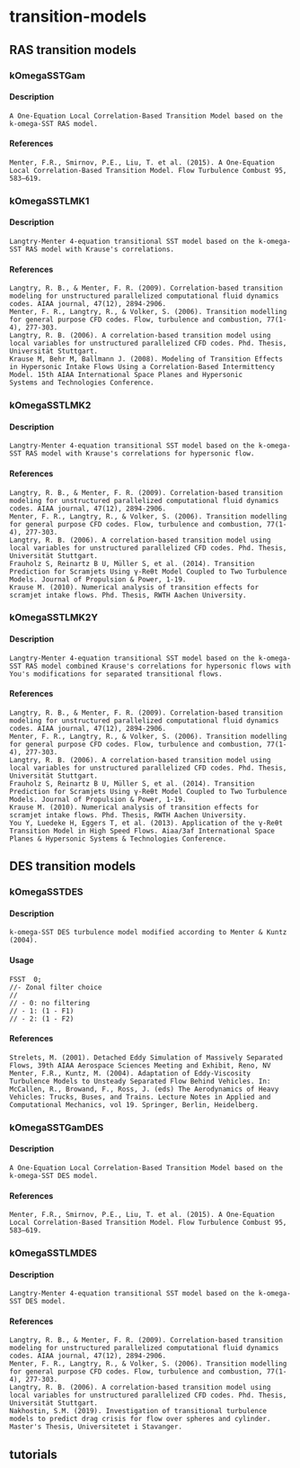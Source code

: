 # transition-models

## RAS transition models
### kOmegaSSTGam
#### Description
    A One-Equation Local Correlation-Based Transition Model based on the k-omega-SST RAS model.
#### References
    Menter, F.R., Smirnov, P.E., Liu, T. et al. (2015). A One-Equation Local Correlation-Based Transition Model. Flow Turbulence Combust 95, 583–619.
### kOmegaSSTLMK1
#### Description
    Langtry-Menter 4-equation transitional SST model based on the k-omega-SST RAS model with Krause's correlations.
#### References
    Langtry, R. B., & Menter, F. R. (2009). Correlation-based transition modeling for unstructured parallelized computational fluid dynamics codes. AIAA journal, 47(12), 2894-2906.
    Menter, F. R., Langtry, R., & Volker, S. (2006). Transition modelling for general purpose CFD codes. Flow, turbulence and combustion, 77(1-4), 277-303.
    Langtry, R. B. (2006). A correlation-based transition model using local variables for unstructured parallelized CFD codes. Phd. Thesis, Universität Stuttgart.
    Krause M, Behr M, Ballmann J. (2008). Modeling of Transition Effects in Hypersonic Intake Flows Using a Correlation-Based Intermittency Model. 15th AIAA International Space Planes and Hypersonic
	Systems and Technologies Conference.
### kOmegaSSTLMK2
#### Description
    Langtry-Menter 4-equation transitional SST model based on the k-omega-SST RAS model with Krause's correlations for hypersonic flow.
#### References
    Langtry, R. B., & Menter, F. R. (2009). Correlation-based transition modeling for unstructured parallelized computational fluid dynamics codes. AIAA journal, 47(12), 2894-2906.
    Menter, F. R., Langtry, R., & Volker, S. (2006). Transition modelling for general purpose CFD codes. Flow, turbulence and combustion, 77(1-4), 277-303.
    Langtry, R. B. (2006). A correlation-based transition model using local variables for unstructured parallelized CFD codes. Phd. Thesis, Universität Stuttgart.
    Frauholz S, Reinartz B U, Müller S, et al. (2014). Transition Prediction for Scramjets Using γ-Reθt Model Coupled to Two Turbulence Models. Journal of Propulsion & Power, 1-19.
    Krause M. (2010). Numerical analysis of transition effects for scramjet intake flows. Phd. Thesis, RWTH Aachen University.
### kOmegaSSTLMK2Y
#### Description
    Langtry-Menter 4-equation transitional SST model based on the k-omega-SST RAS model combined Krause's correlations for hypersonic flows with You's modifications for separated transitional flows.
#### References
    Langtry, R. B., & Menter, F. R. (2009). Correlation-based transition modeling for unstructured parallelized computational fluid dynamics codes. AIAA journal, 47(12), 2894-2906.
    Menter, F. R., Langtry, R., & Volker, S. (2006). Transition modelling for general purpose CFD codes. Flow, turbulence and combustion, 77(1-4), 277-303.
    Langtry, R. B. (2006). A correlation-based transition model using local variables for unstructured parallelized CFD codes. Phd. Thesis, Universität Stuttgart.
    Frauholz S, Reinartz B U, Müller S, et al. (2014). Transition Prediction for Scramjets Using γ-Reθt Model Coupled to Two Turbulence Models. Journal of Propulsion & Power, 1-19.
    Krause M. (2010). Numerical analysis of transition effects for scramjet intake flows. Phd. Thesis, RWTH Aachen University.
    You Y, Luedeke H, Eggers T, et al. (2013). Application of the γ-Reθt Transition Model in High Speed Flows. Aiaa/3af International Space Planes & Hypersonic Systems & Technologies Conference. 

## DES transition models
### kOmegaSSTDES
#### Description
    k-omega-SST DES turbulence model modified according to Menter & Kuntz (2004).
#### Usage
    FSST  0;
    //- Zonal filter choice
    //
    // - 0: no filtering
    // - 1: (1 - F1)
    // - 2: (1 - F2)
#### References
    Strelets, M. (2001). Detached Eddy Simulation of Massively Separated Flows, 39th AIAA Aerospace Sciences Meeting and Exhibit, Reno, NV
    Menter, F.R., Kuntz, M. (2004). Adaptation of Eddy-Viscosity Turbulence	Models to Unsteady Separated Flow Behind Vehicles. In: McCallen, R., Browand, F., Ross, J. (eds) The Aerodynamics of Heavy Vehicles: Trucks, Buses, and Trains. Lecture Notes in Applied and Computational Mechanics, vol 19. Springer, Berlin, Heidelberg.
### kOmegaSSTGamDES
#### Description
    A One-Equation Local Correlation-Based Transition Model based on the k-omega-SST DES model.
#### References
    Menter, F.R., Smirnov, P.E., Liu, T. et al. (2015). A One-Equation Local Correlation-Based Transition Model. Flow Turbulence Combust 95, 583–619.
### kOmegaSSTLMDES
#### Description
    Langtry-Menter 4-equation transitional SST model based on the k-omega-SST DES model.
#### References
    Langtry, R. B., & Menter, F. R. (2009). Correlation-based transition modeling for unstructured parallelized computational fluid dynamics codes. AIAA journal, 47(12), 2894-2906.
    Menter, F. R., Langtry, R., & Volker, S. (2006). Transition modelling for general purpose CFD codes. Flow, turbulence and combustion, 77(1-4), 277-303.
    Langtry, R. B. (2006). A correlation-based transition model using local variables for unstructured parallelized CFD codes. Phd. Thesis, Universität Stuttgart.
    Nakhostin, S.M. (2019). Investigation of transitional turbulence models to predict drag crisis for flow over spheres and cylinder. Master's Thesis, Universitetet i Stavanger.
    
## tutorials
